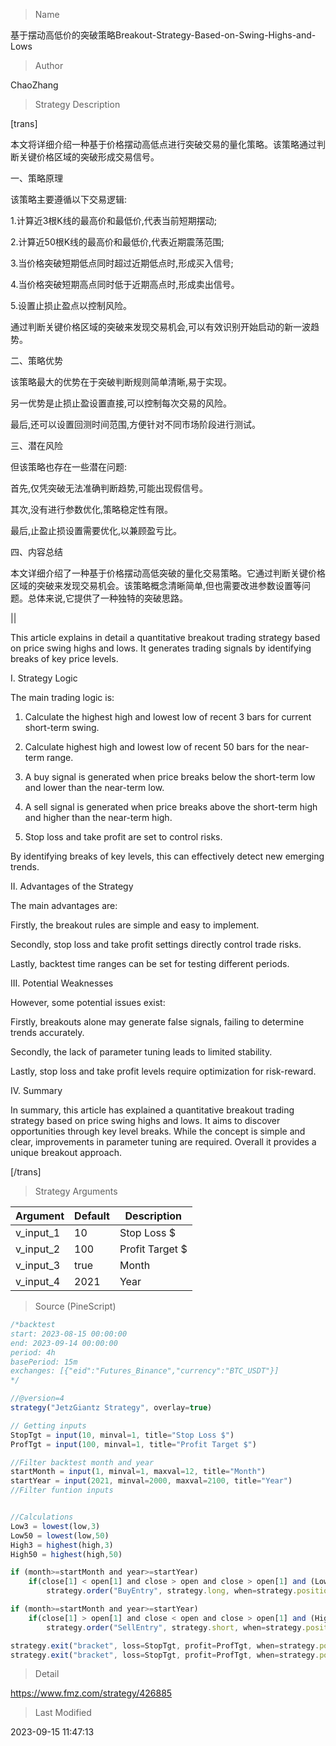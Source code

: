 
> Name

基于摆动高低价的突破策略Breakout-Strategy-Based-on-Swing-Highs-and-Lows

> Author

ChaoZhang

> Strategy Description


[trans]

本文将详细介绍一种基于价格摆动高低点进行突破交易的量化策略。该策略通过判断关键价格区域的突破形成交易信号。

一、策略原理

该策略主要遵循以下交易逻辑:

1.计算近3根K线的最高价和最低价,代表当前短期摆动;

2.计算近50根K线的最高价和最低价,代表近期震荡范围;

3.当价格突破短期低点同时超过近期低点时,形成买入信号;

4.当价格突破短期高点同时低于近期高点时,形成卖出信号。

5.设置止损止盈点以控制风险。

通过判断关键价格区域的突破来发现交易机会,可以有效识别开始启动的新一波趋势。

二、策略优势

该策略最大的优势在于突破判断规则简单清晰,易于实现。

另一优势是止损止盈设置直接,可以控制每次交易的风险。

最后,还可以设置回测时间范围,方便针对不同市场阶段进行测试。

三、潜在风险

但该策略也存在一些潜在问题:

首先,仅凭突破无法准确判断趋势,可能出现假信号。

其次,没有进行参数优化,策略稳定性有限。

最后,止盈止损设置需要优化,以兼顾盈亏比。

四、内容总结

本文详细介绍了一种基于价格摆动高低突破的量化交易策略。它通过判断关键价格区域的突破来发现交易机会。该策略概念清晰简单,但也需要改进参数设置等问题。总体来说,它提供了一种独特的突破思路。

||

This article explains in detail a quantitative breakout trading strategy based on price swing highs and lows. It generates trading signals by identifying breaks of key price levels.

I. Strategy Logic

The main trading logic is:

1. Calculate the highest high and lowest low of recent 3 bars for current short-term swing.

2. Calculate highest high and lowest low of recent 50 bars for the near-term range.

3. A buy signal is generated when price breaks below the short-term low and lower than the near-term low.

4. A sell signal is generated when price breaks above the short-term high and higher than the near-term high.

5. Stop loss and take profit are set to control risks.

By identifying breaks of key levels, this can effectively detect new emerging trends. 

II. Advantages of the Strategy

The main advantages are:

Firstly, the breakout rules are simple and easy to implement.

Secondly, stop loss and take profit settings directly control trade risks.

Lastly, backtest time ranges can be set for testing different periods.

III. Potential Weaknesses

However, some potential issues exist:

Firstly, breakouts alone may generate false signals, failing to determine trends accurately.

Secondly, the lack of parameter tuning leads to limited stability. 

Lastly, stop loss and take profit levels require optimization for risk-reward.

IV. Summary

In summary, this article has explained a quantitative breakout trading strategy based on price swing highs and lows. It aims to discover opportunities through key level breaks. While the concept is simple and clear, improvements in parameter tuning are required. Overall it provides a unique breakout approach.

[/trans]

> Strategy Arguments



|Argument|Default|Description|
|----|----|----|
|v_input_1|10|Stop Loss $|
|v_input_2|100|Profit Target $|
|v_input_3|true|Month|
|v_input_4|2021|Year|


> Source (PineScript)

``` javascript
/*backtest
start: 2023-08-15 00:00:00
end: 2023-09-14 00:00:00
period: 4h
basePeriod: 15m
exchanges: [{"eid":"Futures_Binance","currency":"BTC_USDT"}]
*/

//@version=4
strategy("JetzGiantz Strategy", overlay=true)

// Getting inputs
StopTgt = input(10, minval=1, title="Stop Loss $")
ProfTgt = input(100, minval=1, title="Profit Target $")

//Filter backtest month and year
startMonth = input(1, minval=1, maxval=12, title="Month")
startYear = input(2021, minval=2000, maxval=2100, title="Year")
//Filter funtion inputs


//Calculations
Low3 = lowest(low,3)
Low50 = lowest(low,50)
High3 = highest(high,3)
High50 = highest(high,50)

if (month>=startMonth and year>=startYear)
    if(close[1] < open[1] and close > open and close > open[1] and (Low3 < Low50[1] or Low3 < Low50[2] or Low3 < Low50[3]))
		strategy.order("BuyEntry", strategy.long, when=strategy.position_size == 0, comment="BuyEntry")

if (month>=startMonth and year>=startYear)
    if(close[1] > open[1] and close < open and close > open[1] and (High3 > High50[1] or High3 > High50[2] or High3 > High50[3]))
		strategy.order("SellEntry", strategy.short, when=strategy.position_size == 0, comment="SellEntry")

strategy.exit("bracket", loss=StopTgt, profit=ProfTgt, when=strategy.position_size > 0)
strategy.exit("bracket", loss=StopTgt, profit=ProfTgt, when=strategy.position_size < 0)


```

> Detail

https://www.fmz.com/strategy/426885

> Last Modified

2023-09-15 11:47:13
